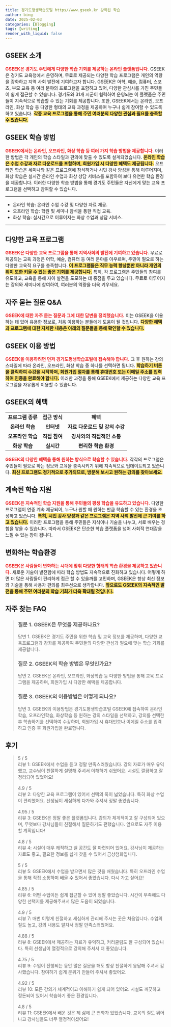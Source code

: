 ```yaml
---
title: 경기도평생학습포털 https//www.gseek.kr 강화된 학습
author: bing
date: 2025-02-03
categories: [Blogging]
tags: [writing]
render_with_liquid: false
---
```



<h2 id='GSEEK_소개'>GSEEK 소개</h2>

<p><b><span style="color: #ee2323;">GSEEK은 경기도 주민에게 다양한 학습 기회를 제공하는 온라인 플랫폼입니다.</span></b> GSEEK은 경기도 교육청에서 운영하며, 무료로 제공되는 다양한 학습 프로그램은 개인의 역량을 강화하고 지역 사회 발전에 기여하고자 합니다. GSEEK은 어학, 예술, 컴퓨터, 스포츠, 부모 교육 등 여러 분야의 프로그램을 포함하고 있어, 다양한 관심사를 가진 주민들이 쉽게 접근할 수 있습니다. 경기도와 31개 시군이 협력하여 운영되는 이 플랫폼은 주민들이 지속적으로 학습할 수 있는 기회를 제공합니다. 또한, GSEEK에서는 온라인, 오프라인, 화상 학습 등 다양한 형태의 교육 과정을 제공하여 누구나 쉽게 참여할 수 있도록 하고 있습니다. <b><span style="background-color: #ffe066;">각종 교육 프로그램을 통해 주민 여러분의 다양한 관심과 필요를 충족할 수 있습니다.</span></b></p>

<h2 id='학습_방법'>GSEEK 학습 방법</h2>

<p><b><span style="color: #ee2323;">GSEEK에서는 온라인, 오프라인, 화상 학습 등 여러 가지 학습 방법을 제공합니다.</span></b> 이러한 방법은 각 개인의 학습 스타일과 편의에 맞출 수 있도록 설계되었습니다. <b><span style="background-color: #ffe066;">온라인 학습은 수업 수강과 자료 다운로드를 포함하며, 회원가입 시 다양한 혜택도 제공됩니다.</span></b> 오프라인 학습은 세미나와 같은 프로그램에 참석하거나 시민 강사 양성을 통해 이루어지며, 화상 학습은 실시간 온라인 수업과 화상 상담 서비스를 포함하여 보다 유연한 학습 환경을 제공합니다. 이러한 다양한 학습 방법을 통해 경기도 주민들은 자신에게 맞는 교육 프로그램을 선택하고 참여할 수 있습니다.</p>

<hr />

<ul>
    <li>온라인 학습: 온라인 수업 수강 및 다양한 자료 제공.</li>
    <li>오프라인 학습: 학원 및 세미나 참석을 통한 직접 교육.</li>
    <li>화상 학습: 실시간으로 이루어지는 화상 수업과 상담 서비스.</li>
</ul>

<hr />

<h2 id='교육_프로그램'>다양한 교육 프로그램</h2>

<p><b><span style="color: #ee2323;">GSEEK은 다양한 교육 프로그램을 통해 지역사회의 발전에 기여하고 있습니다.</span></b> 무료로 제공되는 교육 과정은 어학, 예술, 컴퓨터 등 여러 분야를 아우르며, 주민이 필요로 하는 다양한 교육적 요구를 충족합니다. <b><span style="background-color: #ffe066;">이 프로그램들은 직무 능력 향상뿐만 아니라 개인의 취미 또한 키울 수 있는 좋은 기회를 제공합니다.</span></b> 특히, 각 프로그램은 주민들의 참여를 유도하고, 교육을 통해 자아 발전을 도모하는 데 중점을 두고 있습니다. 무료로 이루어지는 강의와 세미나에 참여하여, 여러분의 역량을 더욱 키우세요.</p>

<h2 id='자주_묻는_질문'>자주 묻는 질문 Q&A</h2>

<p><b><span style="color: #ee2323;">GSEEK에 대한 자주 묻는 질문과 그에 대한 답변을 정리했습니다.</span></b> 이는 GSEEK을 이용하는 데 있어 유용한 정보로, 처음 이용하는 분들에게 도움이 될 것입니다. <b><span style="background-color: #ffe066;">다양한 혜택과 프로그램에 대한 자세한 내용은 아래의 질문들을 통해 확인할 수 있습니다.</span></b></p>

<h2 id='이용_방법'>GSEEK 이용 방법</h2>

<p><b><span style="color: #ee2323;">GSEEK을 이용하려면 먼저 경기도평생학습포털에 접속해야 합니다.</span></b> 그 후 원하는 강의 스타일에 따라 온라인, 오프라인, 화상 학습 중 하나를 선택하면 됩니다. <b><span style="background-color: #ffe066;">학습하기 버튼을 클릭하여 수강을 시작하며, 회원가입 절차를 통해 휴대번호 또는 이메일 주소를 입력하여 인증을 완료해야 합니다.</span></b> 이러한 과정을 통해 GSEEK에서 제공하는 다양한 교육 프로그램을 자유롭게 이용할 수 있습니다.</p>

<h2 id='GSEEK_의_혜택'>GSEEK의 혜택</h2>

<table>
    <tr>
        <td style="text-align: center; height: 17px;"><b>프로그램 종류</b></td>
        <td style="text-align: center; height: 17px;"><b>접근 방식</b></td>
        <td style="text-align: center; height: 17px;"><b>혜택</b></td>
    </tr>
    <tr>
        <td style="text-align: center; height: 17px;"><b>온라인 학습</b></td>
        <td style="text-align: center; height: 17px;"><b>인터넷</b></td>
        <td style="text-align: center; height: 17px;"><b>자료 다운로드 및 강의 수강</b></td>
    </tr>
    <tr>
        <td style="text-align: center; height: 17px;"><b>오프라인 학습</b></td>
        <td style="text-align: center; height: 17px;"><b>직접 참여</b></td>
        <td style="text-align: center; height: 17px;"><b>강사와의 직접적인 소통</b></td>
    </tr>
    <tr>
        <td style="text-align: center; height: 17px;"><b>화상 학습</b></td>
        <td style="text-align: center; height: 17px;"><b>실시간</b></td>
        <td style="text-align: center; height: 17px;"><b>편리한 학습 환경</b></td>
    </tr>
</table>

<p><b><span style="color: #ee2323;">GSEEK의 다양한 혜택을 통해 원하는 방식으로 학습할 수 있습니다.</span></b> 각각의 프로그램은 주민들이 필요로 하는 정보와 교육을 충족시키기 위해 지속적으로 업데이트되고 있습니다. <b><span style="background-color: #ffe066;">최신 프로그램도 정기적으로 추가되므로, 방문해 보시고 원하는 강의를 찾아보세요.</span></b></p>

<h2 id='계속된_학습_지원'>계속된 학습 지원</h2>

<p><b><span style="color: #ee2323;">GSEEK은 지속적인 학습 지원을 통해 주민들의 평생 학습을 유도하고 있습니다.</span></b> 다양한 프로그램이 연중 계속 제공되어, 누구나 원할 때 원하는 만큼 학습할 수 있는 환경을 조성하고 있습니다. <b><span style="background-color: #ffe066;">특히, 시민 강사 양성과 같은 프로그램은 지역 사회 발전에 큰 기여를 하고 있습니다.</span></b> 이러한 프로그램을 통해 주민들은 지식이나 기술을 나누고, 서로 배우는 경험을 쌓을 수 있습니다. 따라서 GSEEK은 단순한 학습 플랫폼을 넘어 사회적 연대감을 느낄 수 있는 장이 됩니다.</p>

<h2 id='변화하는_학습환경'>변화하는 학습환경</h2>

<p><b><span style="color: #ee2323;">GSEEK은 사람들이 변화하는 시대에 맞춰 다양한 형태의 학습 환경을 제공하고 있습니다.</span></b> 새로운 기술이 발전함에 따라 학습 방법도 지속적으로 진화하고 있습니다. 어떻게 하면 더 많은 사람들이 편리하게 접근 할 수 있을까를 고민하며, GSEEK은 항상 최신 정보와 기술을 통해 사용자 편의를 최우선으로 생각합니다. <b><span style="background-color: #ffe066;">앞으로도 GSEEK의 지속적인 발전을 통해 주민 여러분의 학습 기회가 더욱 확대될 것입니다.</span></b></p>


<h2 id='자주_찾는_FAQ'>자주 찾는 FAQ</h2>
<div itemscope="" itemtype="https://schema.org/FAQPage"> 
<blockquote> 
<div itemscope="" itemprop="mainEntity" itemtype="https://schema.org/Question"> 
<h3 itemprop="name">질문 1. GSEEK은 무엇을 제공하나요?</h3> 
<div itemscope="" itemprop="acceptedAnswer" itemtype="https://schema.org/Answer"> 
<span itemprop="text"> 
<p>답변 1. GSEEK은 경기도 주민을 위한 학습 및 교육 정보를 제공하며, 다양한 교육프로그램과 강좌를 제공하여 주민들의 다양한 관심과 필요에 맞는 학습 기회를 제공합니다.</p> 
</span> 
</div> 
</div> 
<div itemscope="" itemprop="mainEntity" itemtype="https://schema.org/Question"> 
<h3 itemprop="name">질문 2. GSEEK의 학습 방법은 무엇인가요?</h3> 
<div itemscope="" itemprop="acceptedAnswer" itemtype="https://schema.org/Answer"> 
<span itemprop="text"> 
<p>답변 2. GSEEK은 온라인, 오프라인, 화상학습 등 다양한 방법을 통해 교육 프로그램을 제공하며, 회원가입 시 다양한 혜택을 제공합니다.</p> 
</span> 
</div> 
</div> 
<div itemscope="" itemprop="mainEntity" itemtype="https://schema.org/Question"> 
<h3 itemprop="name">질문 3. GSEEK의 이용방법은 어떻게 되나요?</h3> 
<div itemscope="" itemprop="acceptedAnswer" itemtype="https://schema.org/Answer"> 
<span itemprop="text"> 
<p>답변 3. GSEEK의 이용방법은 경기도평생학습포털 GSEEK에 접속하여 온라인학습, 오프라인학습, 화상학습 등 원하는 강의 스타일을 선택하고, 강의를 선택한 후 학습하기를 선택하여 수강하며, 회원가입 시 휴대번호나 이메일 주소를 입력하고 인증 후 회원가입을 완료합니다.</p> 
</span> 
</div> 
</div> 
</blockquote> 
</div>
<h2 id='후기'>후기</h2>
<div itemscope itemtype="https://schema.org/Product">
  <blockquote>
  <div itemprop="review" itemscope itemtype="https://schema.org/Review">
      <div itemprop="reviewRating" itemscope itemtype="https://schema.org/Rating"> <span itemprop="ratingValue">5</span> / <span itemprop="bestRating">5</span> </div>
      <span itemprop="reviewBody">리뷰 1: GSEEK에서 수업을 듣고 정말 만족스러웠습니다. 강의 자료가 매우 유익했고, 교수님이 친절하게 설명해 주셔서 이해하기 쉬웠어요. 시설도 깔끔하고 잘 정리되어 있었어요!</span>
  </div>
  <br>
  <div itemprop="review" itemscope itemtype="https://schema.org/Review">
      <div itemprop="reviewRating" itemscope itemtype="https://schema.org/Rating"> <span itemprop="ratingValue">4.9</span> / <span itemprop="bestRating">5</span> </div>
      <span itemprop="reviewBody">리뷰 2: 다양한 교육 프로그램이 있어서 선택의 폭이 넓었습니다. 특히 화상 수업이 편리했어요. 선생님이 세심하게 다가와 주셔서 정말 좋았습니다.</span>
  </div>
  <br>
  <div itemprop="review" itemscope itemtype="https://schema.org/Review">
      <div itemprop="reviewRating" itemscope itemtype="https://schema.org/Rating"> <span itemprop="ratingValue">4.95</span> / <span itemprop="bestRating">5</span> </div>
      <span itemprop="reviewBody">리뷰 3: GSEEK은 정말 좋은 플랫폼입니다. 강의가 체계적이고 잘 구성되어 있으며, 무엇보다 강사님들이 친절해서 질문하기도 편했습니다. 앞으로도 자주 이용할 계획입니다!</span>
  </div>
  <br>
  <div itemprop="review" itemscope itemtype="https://schema.org/Review">
      <div itemprop="reviewRating" itemscope itemtype="https://schema.org/Rating"> <span itemprop="ratingValue">4.8</span> / <span itemprop="bestRating">5</span> </div>
      <span itemprop="reviewBody">리뷰 4: 시설이 매우 쾌적하고 쉴 공간도 잘 마련되어 있어요. 강사님이 제공하는 자료도 좋고, 필요한 정보를 쉽게 찾을 수 있어서 금상첨화입니다.</span>
  </div>
  <br>
  <div itemprop="review" itemscope itemtype="https://schema.org/Review">
      <div itemprop="reviewRating" itemscope itemtype="https://schema.org/Rating"> <span itemprop="ratingValue">5</span> / <span itemprop="bestRating">5</span> </div>
      <span itemprop="reviewBody">리뷰 5: GSEEK에서 수업을 받으면서 많은 것을 배웠습니다. 특히 오프라인 수업을 통해 직접 소통하며 배울 수 있어서 좋았습니다. 다시 가고 싶어요!</span>
  </div>
  <br>
  <div itemprop="review" itemscope itemtype="https://schema.org/Review">
      <div itemprop="reviewRating" itemscope itemtype="https://schema.org/Rating"> <span itemprop="ratingValue">4.85</span> / <span itemprop="bestRating">5</span> </div>
      <span itemprop="reviewBody">리뷰 6: 어떤 수업이든 쉽게 접근할 수 있어 정말 좋았습니다. 시간이 부족해도 다양한 선택지를 제공해주셔서 많은 도움이 되었습니다.</span>
  </div>
  <br>
  <div itemprop="review" itemscope itemtype="https://schema.org/Review">
      <div itemprop="reviewRating" itemscope itemtype="https://schema.org/Rating"> <span itemprop="ratingValue">4.9</span> / <span itemprop="bestRating">5</span> </div>
      <span itemprop="reviewBody">리뷰 7: 매번 이렇게 친절하고 세심하게 관리해 주시는 곳은 처음입니다. 수업의 질도 높고, 강의 내용도 알차서 정말 만족스러웠어요.</span>
  </div>
  <br>
  <div itemprop="review" itemscope itemtype="https://schema.org/Review">
      <div itemprop="reviewRating" itemscope itemtype="https://schema.org/Rating"> <span itemprop="ratingValue">4.88</span> / <span itemprop="bestRating">5</span> </div>
      <span itemprop="reviewBody">리뷰 8: GSEEK에서 제공하는 자료가 유익하고, 커리큘럼도 잘 구성되어 있습니다. 특히 선생님이 열정적으로 강의해 주셔서 더 좋았습니다.</span>
  </div>
  <br>
  <div itemprop="review" itemscope itemtype="https://schema.org/Review">
      <div itemprop="reviewRating" itemscope itemtype="https://schema.org/Rating"> <span itemprop="ratingValue">4.75</span> / <span itemprop="bestRating">5</span> </div>
      <span itemprop="reviewBody">리뷰 9: 수업이 진행되는 동안 많은 질문을 해도 항상 친절하게 응답해 주셔서 감사했습니다. 참여하기 쉽게 분위기 만들어 주셔서 좋았어요.</span>
  </div>
  <br>
  <div itemprop="review" itemscope itemtype="https://schema.org/Review">
      <div itemprop="reviewRating" itemscope itemtype="https://schema.org/Rating"> <span itemprop="ratingValue">4.92</span> / <span itemprop="bestRating">5</span> </div>
      <span itemprop="reviewBody">리뷰 10: 모든 강의가 체계적이고 이해하기 쉽게 되어 있어요. 시설도 깨끗하고 정돈되어 있어서 학습하기 좋은 환경입니다.</span>
  </div>
  <br>
  <div itemprop="review" itemscope itemtype="https://schema.org/Review">
      <div itemprop="reviewRating" itemscope itemtype="https://schema.org/Rating"> <span itemprop="ratingValue">4.8</span> / <span itemprop="bestRating">5</span> </div>
      <span itemprop="reviewBody">리뷰 11: GSEEK에서 배운 것은 제 삶에 큰 변화가 있었습니다. 교육의 질도 뛰어나고 강사님들도 너무 열정적이셨어요!</span>
  </div>
  </blockquote>
</div>

